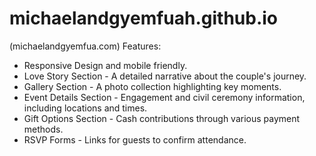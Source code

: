 # michaelandgyemfuah.github.io
(michaelandgyemfua.com)
Features:
- Responsive Design and mobile friendly.
- Love Story Section - A detailed narrative about the couple's journey.
- Gallery Section - A photo collection highlighting key moments.
- Event Details Section - Engagement and civil ceremony information, including locations and times.
- Gift Options Section - Cash contributions through various payment methods.
- RSVP Forms - Links for guests to confirm attendance.
